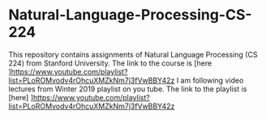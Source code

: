 # Natural-Language-Processing-CS-224
This repository contains assignments of Natural Language Processing (CS 224) from Stanford University. The link to the course is [here
]https://www.youtube.com/playlist?list=PLoROMvodv4rOhcuXMZkNm7j3fVwBBY42z
I am following video lectures from Winter 2019 playlist on you tube. The link to the playlist is [here] ]https://www.youtube.com/playlist?list=PLoROMvodv4rOhcuXMZkNm7j3fVwBBY42z
